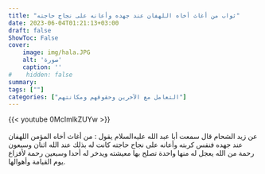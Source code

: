 ```yaml
---
title: "ثواب من أغاث أخاه اللهفان عند جهده وأعانه على نجاح حاجته"
date: 2023-06-04T01:21:13+03:00
draft: false
ShowToc: False
cover:
    image: img/hala.JPG
    alt: 'صورة'
    caption: ''
#    hidden: false
summary: 
tags: [""]
categories: ["التعامل مع الآخرين وحقوقهم ومكانتهم"]
---
```

{{< youtube 0McImlkZUYw >}}  
 <br>
عن زيد الشحام قال سمعت
أبا عبد الله عليه‌السلام يقول : من أغاث أخاه المؤمن اللهفان عند جهده فنفس
كربته وأعانه على نجاح حاجته كانت له بذلك عند الله اثنان وسبعون
رحمة من الله يعجل له منها واحدة تصلح بها معيشته ويدخر له أحدا
وسبعين رحمة لأفزاع يوم القيامة وأهوالها.

